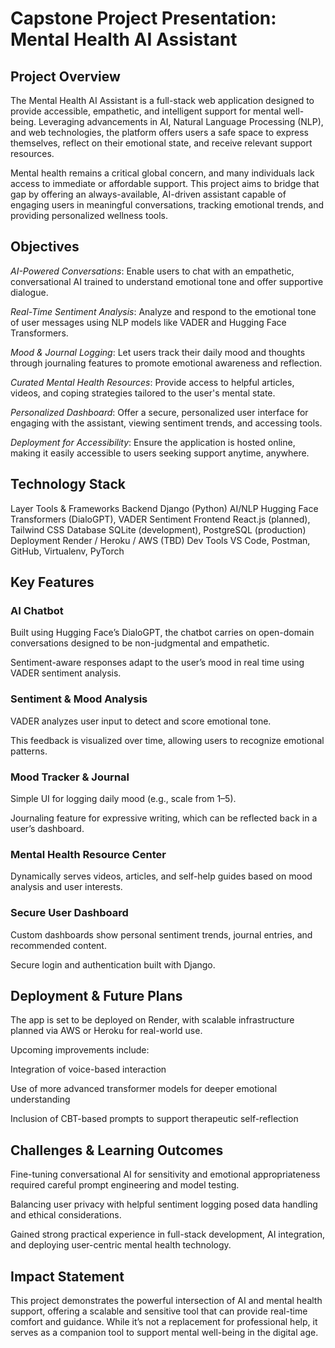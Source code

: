 # Capstone Project Presentation: Mental Health AI Assistant
## Project Overview
The Mental Health AI Assistant is a full-stack web application designed to provide accessible, empathetic, and intelligent support for mental well-being. Leveraging advancements in AI, Natural Language Processing (NLP), and web technologies, the platform offers users a safe space to express themselves, reflect on their emotional state, and receive relevant support resources.

Mental health remains a critical global concern, and many individuals lack access to immediate or affordable support. This project aims to bridge that gap by offering an always-available, AI-driven assistant capable of engaging users in meaningful conversations, tracking emotional trends, and providing personalized wellness tools.

## Objectives
*AI-Powered Conversations*: Enable users to chat with an empathetic, conversational AI trained to understand emotional tone and offer supportive dialogue.

*Real-Time Sentiment Analysis*: Analyze and respond to the emotional tone of user messages using NLP models like VADER and Hugging Face Transformers.

*Mood & Journal Logging*: Let users track their daily mood and thoughts through journaling features to promote emotional awareness and reflection.

*Curated Mental Health Resources*: Provide access to helpful articles, videos, and coping strategies tailored to the user's mental state.

*Personalized Dashboard*: Offer a secure, personalized user interface for engaging with the assistant, viewing sentiment trends, and accessing tools.

*Deployment for Accessibility*: Ensure the application is hosted online, making it easily accessible to users seeking support anytime, anywhere.

## Technology Stack
Layer	Tools & Frameworks
Backend	Django (Python)
AI/NLP	Hugging Face Transformers (DialoGPT), VADER Sentiment
Frontend	React.js (planned), Tailwind CSS
Database	SQLite (development), PostgreSQL (production)
Deployment	Render / Heroku / AWS (TBD)
Dev Tools	VS Code, Postman, GitHub, Virtualenv, PyTorch

## Key Features
### AI Chatbot
Built using Hugging Face’s DialoGPT, the chatbot carries on open-domain conversations designed to be non-judgmental and empathetic.

Sentiment-aware responses adapt to the user’s mood in real time using VADER sentiment analysis.

### Sentiment & Mood Analysis
VADER analyzes user input to detect and score emotional tone.

This feedback is visualized over time, allowing users to recognize emotional patterns.

### Mood Tracker & Journal
Simple UI for logging daily mood (e.g., scale from 1–5).

Journaling feature for expressive writing, which can be reflected back in a user’s dashboard.

### Mental Health Resource Center
Dynamically serves videos, articles, and self-help guides based on mood analysis and user interests.

### Secure User Dashboard
Custom dashboards show personal sentiment trends, journal entries, and recommended content.

Secure login and authentication built with Django.

## Deployment & Future Plans
The app is set to be deployed on Render, with scalable infrastructure planned via AWS or Heroku for real-world use.

Upcoming improvements include:

Integration of voice-based interaction

Use of more advanced transformer models for deeper emotional understanding

Inclusion of CBT-based prompts to support therapeutic self-reflection

## Challenges & Learning Outcomes
Fine-tuning conversational AI for sensitivity and emotional appropriateness required careful prompt engineering and model testing.

Balancing user privacy with helpful sentiment logging posed data handling and ethical considerations.

Gained strong practical experience in full-stack development, AI integration, and deploying user-centric mental health technology.

## Impact Statement
This project demonstrates the powerful intersection of AI and mental health support, offering a scalable and sensitive tool that can provide real-time comfort and guidance. While it’s not a replacement for professional help, it serves as a companion tool to support mental well-being in the digital age.
